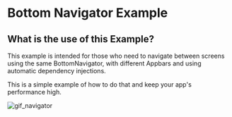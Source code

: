 # Bottom Navigator Example 

## What is the use of this Example?

This example is intended for those who need to navigate between screens using the same BottomNavigator, with different Appbars and using automatic dependency injections.

This is a simple example of how to do that and keep your app's performance high.

![gif_navigator](https://user-images.githubusercontent.com/81427844/222915708-23cd7b91-51a1-43ae-85cb-b552d7ed41d7.gif)
